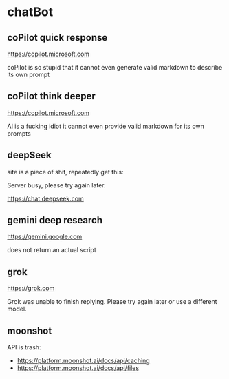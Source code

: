 # chatBot

## coPilot quick response

https://copilot.microsoft.com

coPilot is so stupid that it cannot even generate valid markdown to describe
its own prompt

## coPilot think deeper

https://copilot.microsoft.com

AI is a fucking idiot it cannot even provide valid markdown for its own prompts

## deepSeek

site is a piece of shit, repeatedly get this:

Server busy, please try again later.

https://chat.deepseek.com

## gemini deep research

https://gemini.google.com

does not return an actual script

## grok

https://grok.com

Grok was unable to finish replying.
Please try again later or use a different model.

## moonshot

API is trash:

- https://platform.moonshot.ai/docs/api/caching
- https://platform.moonshot.ai/docs/api/files
